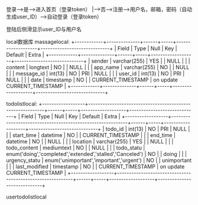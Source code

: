 登录-->是-->进入首页（登录token）
    |-->否-->注册-->用户名，邮箱，密码（自动生成user_ID）-->自动登录（登录token）

登陆后侧滑显示user_ID与用户名

local数据库
massagelocal:
+------------+--------------+------+-----+-------------------+-----------------------------+
| Field      | Type         | Null | Key | Default           | Extra                       |
+------------+--------------+------+-----+-------------------+-----------------------------+
| sender     | varchar(255) | YES  |     | NULL              |                             |
| content    | longtext     | NO   |     | NULL              |                             |
| app_name   | varchar(255) | NO   |     | NULL              |                             |
| message_id | int(13)      | NO   | PRI | NULL              |                             |
| user_id    | int(13)      | NO   | PRI | NULL              |                             |
| date       | timestamp    | NO   |     | CURRENT_TIMESTAMP | on update CURRENT_TIMESTAMP |
+------------+--------------+------+-----+-------------------+-----------------------------+

todolistlocal:
+------------------+-----------------------------------------------------------+------+-----+-------------------+-----------------------------+
| Field            | Type                                                      | Null | Key | Default           | Extra                       |
+------------------+-----------------------------------------------------------+------+-----+-------------------+-----------------------------+
| todo_id          | int(13)                                                   | NO   | PRI | NULL              |                             |
| start_time       | datetime                                                  | NO   |     | CURRENT_TIMESTAMP |                             |
| end_time         | datetime                                                  | NO   |     | NULL              |                             |
| location         | varchar(255)                                              | YES  |     | NULL              |                             |
| todo_content     | mediumtext                                                | NO   |     | NULL              |                             |
| todo_statu       | enum('doing','completed','extended','stalled','Canceled') | NO   |     | doing             |                             |
| urgency_statu    | enum('unimportant','important','urgent')                  | NO   |     | unimportant       |                             |
| last_modified    | timestamp                                                 | NO   |     | CURRENT_TIMESTAMP | on update CURRENT_TIMESTAMP |
+------------------+-----------------------------------------------------------+------+-----+-------------------+-----------------------------+

usertodolistlocal